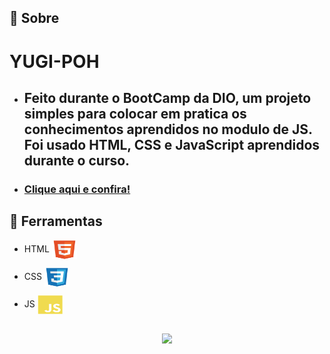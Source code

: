 ## 🚨 Sobre <h1>YUGI-POH</h1>
- <h2> Feito durante o BootCamp da DIO, um projeto simples para colocar em pratica os conhecimentos aprendidos no modulo de JS. Foi usado HTML, CSS e JavaScript aprendidos durante o curso.</h2>
- <h3><a href="https://marinhorapha.github.io/YuGi-Poh/">Clique aqui e confira!</a></h3>

## 📜 Ferramentas

  - HTML  <img align="center" alt="Rapha-HTML" height="30" width="40" src="https://raw.githubusercontent.com/devicons/devicon/master/icons/html5/html5-original.svg">

  - CSS <img align="center" alt="Rapha-CSS" height="30" width="40" src="https://raw.githubusercontent.com/devicons/devicon/master/icons/css3/css3-original.svg">
  
  - JS    <img align="center" alt="Rapha-Js" height="30" width="40" src="https://raw.githubusercontent.com/devicons/devicon/master/icons/javascript/javascript-plain.svg">

</br>
<div align="center">
<img width="650px" src="https://github.com/user-attachments/assets/a81746ff-0939-4f2c-9d7b-2a0f79c9c118"> 
</div>
